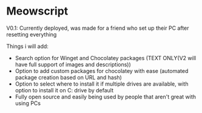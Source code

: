 # Meowscript

V0.1: Currently deployed, was made for a friend who set up their PC after resetting everything

Things i will add:

- Search option for Winget and Chocolatey packages (TEXT ONLY(V2 will have full support of images and descriptions))
- Option to add custom packages for chocolatey with ease (automated package creation based on URL and hash)
- Option to select where to install it if multiple drives are available, with option to install it on C: drive by default
- Fully open source and easily being used by people that aren't great with using PCs
